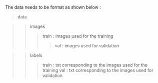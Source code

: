 The data needs to be format as shown below : 

> data

>> images 
>>> train : images used for the training 
>>>> val : images used for validation

>> labels
>>> train : txt corresponding to the images used for the training 
>>> val : txt corresponding to the images used for validation
